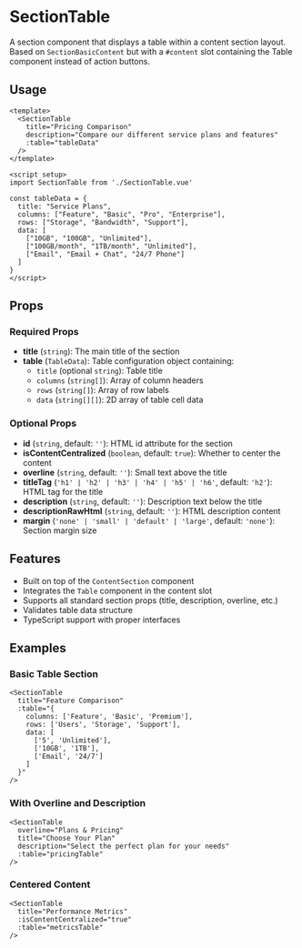 # SectionTable

A section component that displays a table within a content section layout. Based on `SectionBasicContent` but with a `#content` slot containing the Table component instead of action buttons.

## Usage

```vue
<template>
  <SectionTable
    title="Pricing Comparison"
    description="Compare our different service plans and features"
    :table="tableData"
  />
</template>

<script setup>
import SectionTable from './SectionTable.vue'

const tableData = {
  title: "Service Plans",
  columns: ["Feature", "Basic", "Pro", "Enterprise"],
  rows: ["Storage", "Bandwidth", "Support"],
  data: [
    ["10GB", "100GB", "Unlimited"],
    ["100GB/month", "1TB/month", "Unlimited"],
    ["Email", "Email + Chat", "24/7 Phone"]
  ]
}
</script>
```

## Props

### Required Props

- **title** (`string`): The main title of the section
- **table** (`TableData`): Table configuration object containing:
  - `title` (optional `string`): Table title
  - `columns` (`string[]`): Array of column headers
  - `rows` (`string[]`): Array of row labels
  - `data` (`string[][]`): 2D array of table cell data

### Optional Props

- **id** (`string`, default: `''`): HTML id attribute for the section
- **isContentCentralized** (`boolean`, default: `true`): Whether to center the content
- **overline** (`string`, default: `''`): Small text above the title
- **titleTag** (`'h1' | 'h2' | 'h3' | 'h4' | 'h5' | 'h6'`, default: `'h2'`): HTML tag for the title
- **description** (`string`, default: `''`): Description text below the title
- **descriptionRawHtml** (`string`, default: `''`): HTML description content
- **margin** (`'none' | 'small' | 'default' | 'large'`, default: `'none'`): Section margin size

## Features

- Built on top of the `ContentSection` component
- Integrates the `Table` component in the content slot
- Supports all standard section props (title, description, overline, etc.)
- Validates table data structure
- TypeScript support with proper interfaces

## Examples

### Basic Table Section
```vue
<SectionTable
  title="Feature Comparison"
  :table="{
    columns: ['Feature', 'Basic', 'Premium'],
    rows: ['Users', 'Storage', 'Support'],
    data: [
      ['5', 'Unlimited'],
      ['10GB', '1TB'],
      ['Email', '24/7']
    ]
  }"
/>
```

### With Overline and Description
```vue
<SectionTable
  overline="Plans & Pricing"
  title="Choose Your Plan"
  description="Select the perfect plan for your needs"
  :table="pricingTable"
/>
```

### Centered Content
```vue
<SectionTable 
  title="Performance Metrics"
  :isContentCentralized="true"
  :table="metricsTable"
/>
```
